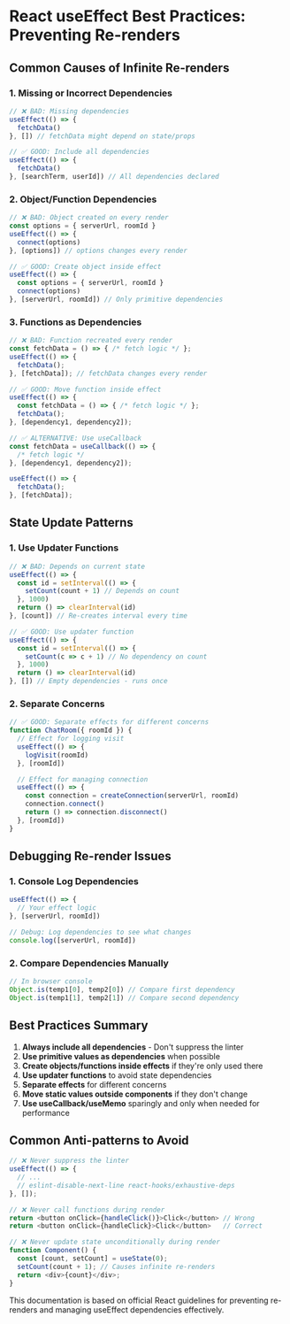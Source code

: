 # React useEffect Best Practices: Preventing Re-renders

## Common Causes of Infinite Re-renders

### 1. Missing or Incorrect Dependencies

```javascript
// ❌ BAD: Missing dependencies
useEffect(() => {
  fetchData()
}, []) // fetchData might depend on state/props

// ✅ GOOD: Include all dependencies
useEffect(() => {
  fetchData()
}, [searchTerm, userId]) // All dependencies declared
```

### 2. Object/Function Dependencies

```javascript
// ❌ BAD: Object created on every render
const options = { serverUrl, roomId }
useEffect(() => {
  connect(options)
}, [options]) // options changes every render

// ✅ GOOD: Create object inside effect
useEffect(() => {
  const options = { serverUrl, roomId }
  connect(options)
}, [serverUrl, roomId]) // Only primitive dependencies
```

### 3. Functions as Dependencies

```javascript
// ❌ BAD: Function recreated every render
const fetchData = () => { /* fetch logic */ };
useEffect(() => {
  fetchData();
}, [fetchData]); // fetchData changes every render

// ✅ GOOD: Move function inside effect
useEffect(() => {
  const fetchData = () => { /* fetch logic */ };
  fetchData();
}, [dependency1, dependency2]);

// ✅ ALTERNATIVE: Use useCallback
const fetchData = useCallback(() => {
  /* fetch logic */
}, [dependency1, dependency2]);

useEffect(() => {
  fetchData();
}, [fetchData]);
```

## State Update Patterns

### 1. Use Updater Functions

```javascript
// ❌ BAD: Depends on current state
useEffect(() => {
  const id = setInterval(() => {
    setCount(count + 1) // Depends on count
  }, 1000)
  return () => clearInterval(id)
}, [count]) // Re-creates interval every time

// ✅ GOOD: Use updater function
useEffect(() => {
  const id = setInterval(() => {
    setCount(c => c + 1) // No dependency on count
  }, 1000)
  return () => clearInterval(id)
}, []) // Empty dependencies - runs once
```

### 2. Separate Concerns

```javascript
// ✅ GOOD: Separate effects for different concerns
function ChatRoom({ roomId }) {
  // Effect for logging visit
  useEffect(() => {
    logVisit(roomId)
  }, [roomId])

  // Effect for managing connection
  useEffect(() => {
    const connection = createConnection(serverUrl, roomId)
    connection.connect()
    return () => connection.disconnect()
  }, [roomId])
}
```

## Debugging Re-render Issues

### 1. Console Log Dependencies

```javascript
useEffect(() => {
  // Your effect logic
}, [serverUrl, roomId])

// Debug: Log dependencies to see what changes
console.log([serverUrl, roomId])
```

### 2. Compare Dependencies Manually

```javascript
// In browser console
Object.is(temp1[0], temp2[0]) // Compare first dependency
Object.is(temp1[1], temp2[1]) // Compare second dependency
```

## Best Practices Summary

1. **Always include all dependencies** - Don't suppress the linter
2. **Use primitive values as dependencies** when possible
3. **Create objects/functions inside effects** if they're only used there
4. **Use updater functions** to avoid state dependencies
5. **Separate effects** for different concerns
6. **Move static values outside components** if they don't change
7. **Use useCallback/useMemo** sparingly and only when needed for performance

## Common Anti-patterns to Avoid

```javascript
// ❌ Never suppress the linter
useEffect(() => {
  // ...
  // eslint-disable-next-line react-hooks/exhaustive-deps
}, []);

// ❌ Never call functions during render
return <button onClick={handleClick()}>Click</button> // Wrong
return <button onClick={handleClick}>Click</button>   // Correct

// ❌ Never update state unconditionally during render
function Component() {
  const [count, setCount] = useState(0);
  setCount(count + 1); // Causes infinite re-renders
  return <div>{count}</div>;
}
```

This documentation is based on official React guidelines for preventing re-renders and managing useEffect dependencies effectively.
